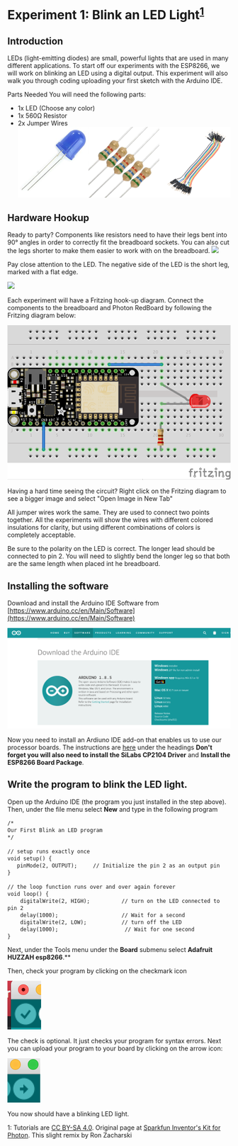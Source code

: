 # Experiment 1: Blink an LED Light<sup>[1](#myfootnote1)</sup>
## Introduction
LEDs (light-emitting diodes) are small, powerful lights that are used in many different applications. To start off our experiments with the ESP8266, we will work on blinking an LED using a digital output.  This experiment will also walk you through coding uploading your first sketch with the Arduino IDE.

Parts Needed
You will need the following parts:

* 1x LED (Choose any color)
* 1x 560Ω Resistor
* 2x Jumper Wires
![](pics/combo.png)

## Hardware Hookup
Ready to party? Components like resistors need to have their legs bent into 90° angles in order to correctly fit the breadboard sockets. You can also cut the legs shorter to make them easier to work with on the breadboard.
![](https://cdn.sparkfun.com/assets/learn_tutorials/2/7/5/resistor_bent_legs_drawing.png)

Pay close attention to the LED. The negative side of the LED is the short leg, marked with a flat edge.


![](https://cdn.sparkfun.com/assets/learn_tutorials/2/7/5/LED_drawing_01.png)

Each experiment will have a Fritzing hook-up diagram. Connect the components to the breadboard and Photon RedBoard by following the Fritzing diagram below:


![](pics/experiment1small_bb.png)

Having a hard time seeing the circuit? Right click on the Fritzing diagram to see a bigger image and select "Open Image in New Tab"

All jumper wires work the same. They are used to connect two points together. All the experiments will show the wires with different colored insulations for clarity, but using different combinations of colors is completely acceptable.

Be sure to the polarity on the LED is correct. The longer lead should be connected to pin 2. You will need to slightly bend the longer leg so that both are the same length when placed int he breadboard.


## Installing the software

Download and install the Arduino IDE Software from [https://www.arduino.cc/en/Main/Software](https://www.arduino.cc/en/Main/Software)

![](pics/arduino.png)

Now you need to install an Ardiuno IDE add-on that enables us to use our processor boards. The instructions are [here](https://learn.adafruit.com/adafruit-feather-huzzah-esp8266/pinouts?view=all#using-arduino-ide) under the headings **Don't forget you will also need to install the SiLabs CP2104 Driver** and **Install the ESP8266 Board Package**.

## Write the program to blink the LED light.
Open up the Arduino IDE (the program you just installed in the step above). Then, under the file menu select **New** and type in the following program


	/*
    Our First Blink an LED program
    */
     
    // setup runs exactly once
    void setup() {
       pinMode(2, OUTPUT);     // Initialize the pin 2 as an output pin
    }

    // the loop function runs over and over again forever
    void loop() {
        digitalWrite(2, HIGH);          // turn on the LED connected to pin 2
        delay(1000);                    // Wait for a second
        digitalWrite(2, LOW);           // turn off the LED
        delay(1000);                     // Wait for one second
    }


Next, under the Tools menu under the **Board** submenu select **Adafruit HUZZAH esp8266**.**

Then, check your program by clicking on the checkmark icon

![](pics/check.png)

The check is optional. It just checks your program for syntax errors. Next you can upload your program to your board by clicking on the arrow icon:

![](pics/load.png)

You now should have a blinking LED light.



<a name="myfootnote1">1</a>: Tutorials are [CC BY-SA 4.0](https://creativecommons.org/licenses/by-sa/4.0/). Original page at [Sparkfun Inventor's Kit for Photon](https://learn.sparkfun.com/tutorials/sparkfun-inventors-kit-for-photon-experiment-guide/experiment-1-hello-world-blink-an-led).  This slight remix by Ron Zacharski
